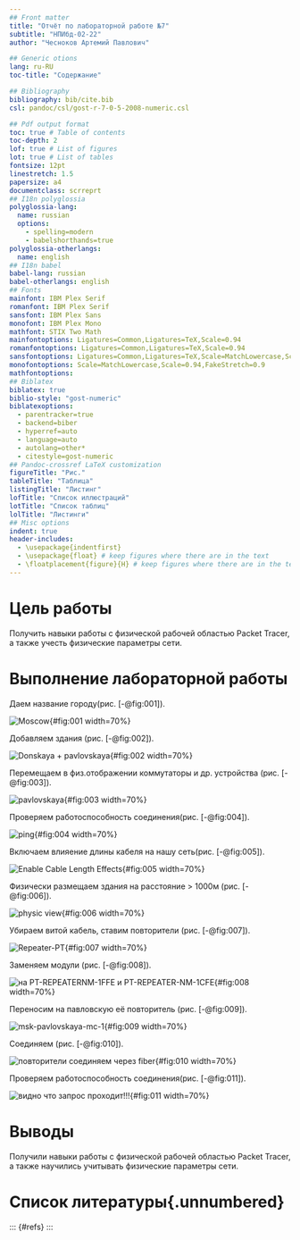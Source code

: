 ```yaml
---
## Front matter
title: "Отчёт по лабораторной работе №7"
subtitle: "НПИбд-02-22"
author: "Чесноков Артемий Павлович"

## Generic otions
lang: ru-RU
toc-title: "Содержание"

## Bibliography
bibliography: bib/cite.bib
csl: pandoc/csl/gost-r-7-0-5-2008-numeric.csl

## Pdf output format
toc: true # Table of contents
toc-depth: 2
lof: true # List of figures
lot: true # List of tables
fontsize: 12pt
linestretch: 1.5
papersize: a4
documentclass: scrreprt
## I18n polyglossia
polyglossia-lang:
  name: russian
  options:
	- spelling=modern
	- babelshorthands=true
polyglossia-otherlangs:
  name: english
## I18n babel
babel-lang: russian
babel-otherlangs: english
## Fonts
mainfont: IBM Plex Serif
romanfont: IBM Plex Serif
sansfont: IBM Plex Sans
monofont: IBM Plex Mono
mathfont: STIX Two Math
mainfontoptions: Ligatures=Common,Ligatures=TeX,Scale=0.94
romanfontoptions: Ligatures=Common,Ligatures=TeX,Scale=0.94
sansfontoptions: Ligatures=Common,Ligatures=TeX,Scale=MatchLowercase,Scale=0.94
monofontoptions: Scale=MatchLowercase,Scale=0.94,FakeStretch=0.9
mathfontoptions:
## Biblatex
biblatex: true
biblio-style: "gost-numeric"
biblatexoptions:
  - parentracker=true
  - backend=biber
  - hyperref=auto
  - language=auto
  - autolang=other*
  - citestyle=gost-numeric
## Pandoc-crossref LaTeX customization
figureTitle: "Рис."
tableTitle: "Таблица"
listingTitle: "Листинг"
lofTitle: "Список иллюстраций"
lotTitle: "Список таблиц"
lolTitle: "Листинги"
## Misc options
indent: true
header-includes:
  - \usepackage{indentfirst}
  - \usepackage{float} # keep figures where there are in the text
  - \floatplacement{figure}{H} # keep figures where there are in the text
---
```


# Цель работы

Получить навыки работы с физической рабочей областью Packet Tracer,
а также учесть физические параметры сети.


# Выполнение лабораторной работы

Даем название городу(рис. [-@fig:001]).

![Moscow](image/1.png){#fig:001 width=70%}

Добавляем здания (рис. [-@fig:002]).

![Donskaya + pavlovskaya](image/2.png){#fig:002 width=70%}

Перемещаем в физ.отображении коммутаторы и др. устройства (рис. [-@fig:003]).

![pavlovskaya](image/3.png){#fig:003 width=70%}

Проверяем работоспособность соединения(рис. [-@fig:004]).

![ping](image/4.png){#fig:004 width=70%}

Включаем влияение длины кабеля на нашу сеть(рис. [-@fig:005]).

![Enable Cable Length Effects](image/5.png){#fig:005 width=70%}

Физически размещаем здания на расстояние > 1000м  (рис. [-@fig:006]).

![physic view](image/6.png){#fig:006 width=70%}

Убираем витой кабель, ставим повторители (рис. [-@fig:007]).

![Repeater-PT](image/7.png){#fig:007 width=70%}

Заменяем модули (рис. [-@fig:008]).

![на PT-REPEATERNM-1FFE и PT-REPEATER-NM-1CFE](image/8.png){#fig:008 width=70%}

Переносим на павловскую её повторитель (рис. [-@fig:009]).

![msk-pavlovskaya-mc-1](image/9.png){#fig:009 width=70%}

Соединяем (рис. [-@fig:010]).

![повторители соединяем через fiber](image/10.png){#fig:010 width=70%}

Проверяем работоспособность соединения(рис. [-@fig:011]).

![видно что запрос проходит!!!](image/11.png){#fig:011 width=70%}

# Выводы
Получили навыки работы с физической рабочей областью Packet Tracer,
а также научились учитывать физические параметры сети.
# Список литературы{.unnumbered}

::: {#refs}
:::

